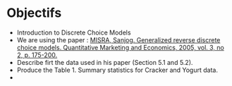 # Objectifs
* Introduction to Discrete Choice Models
* We are using the paper : [MISRA, Sanjog. Generalized reverse discrete choice models. Quantitative Marketing and Economics, 2005, vol. 3, no 2, p. 175-200.](https://booksc.org/book/8122485/a8bab3)
* Describe firt the data used in his paper (Section 5.1 and 5.2).
* Produce the Table 1. Summary statistics for Cracker and Yogurt data.
* 
